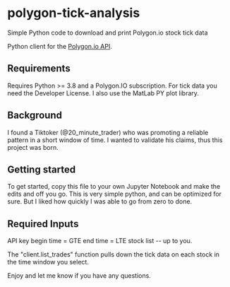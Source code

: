 # polygon-tick-analysis
Simple Python code to download and print Polygon.io stock tick data

Python client for the [Polygon.io API](https://polygon.io).

## Requirements
Requires Python >= 3.8 and a Polygon.IO subscription. For tick data you need the Developer License.
I also use the MatLab PY plot library.

## Background
I found a Tiktoker (@20_minute_trader) who was promoting a reliable pattern in a short window of time. I wanted to validate his claims, thus this project was born.

## Getting started
To get started, copy this file to your own Jupyter Notebook and make the edits and off you go.  This is very simple python, and can be optimized for sure.  But I liked how quickly I was able to go from zero to done.

## Required Inputs
API key
begin time = GTE
end time = LTE
stock list -- up to you.

The "client.list_trades" function pulls down the tick data on each stock in the time window you select.

Enjoy and let me know if you have any questions.
